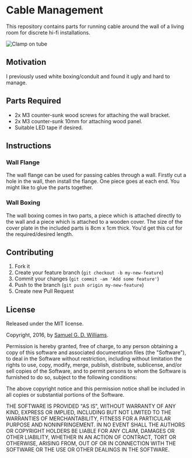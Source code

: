 # Cable Management

This repository contains parts for running cable around the wall of a living room for discrete hi-fi installations.

![Clamp on tube](photos/IMG_7522.JPG)

## Motivation

I previously used white boxing/conduit and found it ugly and hard to manage.

## Parts Required

- 2x M3 counter-sunk wood screws for attaching the wall bracket.
- 2x M3 counter-sunk 10mm for attaching wood panel.
- Suitable LED tape if desired.

## Instructions

### Wall Flange

The wall flange can be used for passing cables through a wall. Firstly cut a hole in the wall, then install the flange. One piece goes at each end. You might like to glue the parts together.

### Wall Boxing

The wall boxing comes in two parts, a piece which is attached directly to the wall and a piece which is attached to a wooden cover. The size of the cover plate in the included parts is 8cm x 1cm thick. You'd get this cut for the required/desired length.

## Contributing

1. Fork it
2. Create your feature branch (`git checkout -b my-new-feature`)
3. Commit your changes (`git commit -am 'Add some feature'`)
4. Push to the branch (`git push origin my-new-feature`)
5. Create new Pull Request

## License

Released under the MIT license.

Copyright, 2016, by [Samuel G. D. Williams](http://www.codeotaku.com/samuel-williams).

Permission is hereby granted, free of charge, to any person obtaining a copy
of this software and associated documentation files (the "Software"), to deal
in the Software without restriction, including without limitation the rights
to use, copy, modify, merge, publish, distribute, sublicense, and/or sell
copies of the Software, and to permit persons to whom the Software is
furnished to do so, subject to the following conditions:

The above copyright notice and this permission notice shall be included in
all copies or substantial portions of the Software.

THE SOFTWARE IS PROVIDED "AS IS", WITHOUT WARRANTY OF ANY KIND, EXPRESS OR
IMPLIED, INCLUDING BUT NOT LIMITED TO THE WARRANTIES OF MERCHANTABILITY,
FITNESS FOR A PARTICULAR PURPOSE AND NONINFRINGEMENT. IN NO EVENT SHALL THE
AUTHORS OR COPYRIGHT HOLDERS BE LIABLE FOR ANY CLAIM, DAMAGES OR OTHER
LIABILITY, WHETHER IN AN ACTION OF CONTRACT, TORT OR OTHERWISE, ARISING FROM,
OUT OF OR IN CONNECTION WITH THE SOFTWARE OR THE USE OR OTHER DEALINGS IN
THE SOFTWARE.